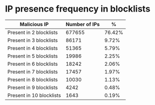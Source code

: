 # IP presence frequency in blocklists
| Malicious IP | Number of IPs | % |
|----|----|----|
| Present in 2 blocklists | 677655 | 76.42% |
| Present in 3 blocklists | 86171 | 9.72% |
| Present in 4 blocklists | 51365 | 5.79% |
| Present in 5 blocklists | 19986 | 2.25% |
| Present in 6 blocklists | 18242 | 2.06% |
| Present in 7 blocklists | 17457 | 1.97% |
| Present in 8 blocklists | 10030 | 1.13% |
| Present in 9 blocklists | 4242 | 0.48% |
| Present in 10 blocklists | 1643 | 0.19% |
